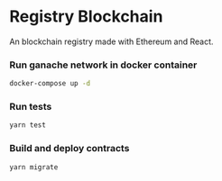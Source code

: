 # Registry Blockchain

An blockchain registry made with Ethereum and React.

### Run ganache network in docker container

```sh
docker-compose up -d
```

### Run tests

```sh
yarn test
```

### Build and deploy contracts

```sh
yarn migrate
```
